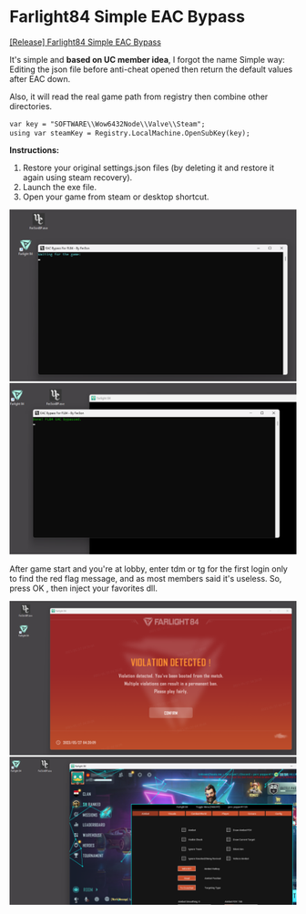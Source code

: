 # Farlight84 Simple EAC Bypass

[[Release] Farlight84 Simple EAC Bypass]([docs/CONTRIBUTING.md](https://www.unknowncheats.me/forum/other-fps-games/585130-farlight84-simple-eac-bypass.html))

It's simple and **based on UC member idea**, I forgot the name 
Simple way: Editing the json file before anti-cheat opened then return the default values after EAC down.

Also, it will read the real game path from registry then combine other directories.
```
var key = "SOFTWARE\\Wow6432Node\\Valve\\Steam";
using var steamKey = Registry.LocalMachine.OpenSubKey(key);
```

**Instructions:**
1. Restore your original settings.json files (by deleting it and restore it again using steam recovery).
2. Launch the exe file.
3. Open your game from steam or desktop shortcut.

![Screenshot](/screenshots/1.png)
![Screenshot](/screenshots/2.png)

After game start and you're at lobby, enter tdm or tg for the first login only to find the red flag message, and as most members said it's useless. So, press OK , then inject your favorites dll.

![Screenshot](/screenshots/3.png)
![Screenshot](/screenshots/4.png)
